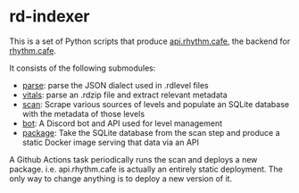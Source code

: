 # rd-indexer

This is a set of Python scripts that produce [api.rhythm.cafe](api.rhythm.cafe),
the backend for [rhythm.cafe](rhythm.cafe).

It consists of the following submodules:

 - [parse](./orchard/parse/README.md): parse the JSON dialect used in .rdlevel files
 - [vitals](./orchard/vitals/README.md): parse an .rdzip file and extract relevant metadata
 - [scan](./orchard/scan/README.md): Scrape various sources of levels and populate an SQLite
   database with the metadata of those levels
 - [bot](./orchard/bot/README.md): A Discord bot and API used for level management
 - [package](./orchard/package/README.md): Take the SQLite database from the scan step and
   produce a static Docker image serving that data via an API

A Github Actions task periodically runs the scan and deploys a new package. i.e. api.rhythm.cafe
is actually an entirely static deployment. The only way to change anything is to deploy a new
version of it.